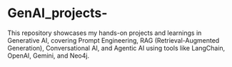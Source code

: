 # GenAI_projects-
This repository showcases my hands-on projects and learnings in Generative AI, covering Prompt Engineering, RAG (Retrieval-Augmented Generation), Conversational AI, and Agentic AI using tools like LangChain, OpenAI, Gemini, and Neo4j. 
